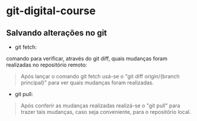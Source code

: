 # git-digital-course

## Salvando alterações no git

* git fetch:

comando para verificar, através do git diff, quais mudanças foram realizadas no repositório remoto:

> Após lançar o comando git fetch usá-se o "git diff origin/{branch principal}" para ver quais mudanças foram realizadas.

* git pull:

> Após conferir as mudanças realizadas realizá-se o "git pull" para trazer tais mudanças, caso seja conveniente, para o repositório local.
